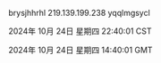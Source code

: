 brysjhhrhl 219.139.199.238 yqqlmgsycl

2024年 10月 24日 星期四 22:40:01 CST

2024年 10月 24日 星期四 14:40:01 GMT
